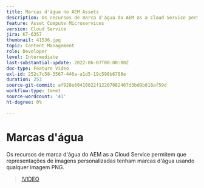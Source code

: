 ```yaml
---
title: Marcas d'água no AEM Assets
description: Os recursos de marca d'água do AEM as a Cloud Service permitem que representações de imagens personalizadas tenham marcas d'água usando qualquer imagem PNG.
feature: Asset Compute Microservices
version: Cloud Service
jira: KT-6357
thumbnail: 41536.jpg
topic: Content Management
role: Developer
level: Intermediate
last-substantial-update: 2022-06-07T00:00:00Z
doc-type: Feature Video
exl-id: 252c7c58-3567-440a-a1d5-19c598b6788e
duration: 253
source-git-commit: af928e60410022f12207082467d3bd9b818af59d
workflow-type: tm+mt
source-wordcount: '41'
ht-degree: 0%

---
```


# Marcas d&#39;água

Os recursos de marca d&#39;água do AEM as a Cloud Service permitem que representações de imagens personalizadas tenham marcas d&#39;água usando qualquer imagem PNG.

>[!VIDEO](https://video.tv.adobe.com/v/41536?quality=12&learn=on)
